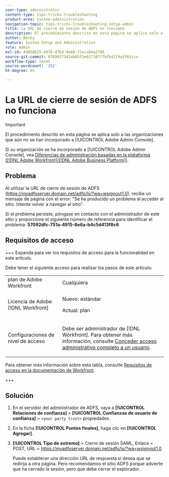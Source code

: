 ```yaml
---
user-type: administrator
content-type: tips-tricks-troubleshooting
product-area: system-administration
navigation-topic: tips-tricks-troubleshooting-setup-admin
title: La URL de cierre de sesión de ADFS no funciona
description: El procedimiento descrito en esta página se aplica solo a las organizaciones que aún no se han incorporado a Adobe Admin Console.
author: Becky
feature: System Setup and Administration
role: Admin
exl-id: 4d868625-e976-47b4-9e80-f1eca84a2768
source-git-commit: 8769637342ab65f1e627107f7bfb41f9a3f61cca
workflow-type: tm+mt
source-wordcount: '252'
ht-degree: 0%

---
```


# La URL de cierre de sesión de ADFS no funciona

<!-- Audited: 1/2024 -->

>[!IMPORTANT]
>
>El procedimiento descrito en esta página se aplica solo a las organizaciones que aún no se han incorporado a [!UICONTROL Adobe Admin Console].
>
>Si su organización se ha incorporado a [!UICONTROL Adobe Admin Console], vea [Diferencias de administración basadas en la plataforma ([!DNL Adobe Workfront]/[!DNL Adobe Business Platform])](../../administration-and-setup/get-started-wf-administration/actions-in-admin-console.md).

## Problema

Al utilizar la URL de cierre de sesión de ADFS (https://myadfsserver.domain.net/adfs/ls/?wa=wsignout1.0), recibe un mensaje de página con el error: &quot;Se ha producido un problema al acceder al sitio. Intente volver a navegar al sitio&quot;.

Si el problema persiste, póngase en contacto con el administrador de este sitio y proporcione el siguiente número de referencia para identificar el problema: **57092dfc-751a-4915-8e6a-b4c5d413f8c6**

## Requisitos de acceso

+++ Expanda para ver los requisitos de acceso para la funcionalidad en este artículo.

Debe tener el siguiente acceso para realizar los pasos de este artículo:

<table style="table-layout:auto"> 
 <col> 
 <col> 
 <tbody> 
  <tr> 
   <td role="rowheader">plan de Adobe Workfront</td> 
   <td>Cualquiera</td> 
  </tr> 
  <tr> 
   <td role="rowheader">Licencia de Adobe [!DNL Workfront]</td> 
   <td> 
   <p>Nuevo: estándar</p>
   <p>Actual: plan</p></td> 
  </tr> 
  <tr> 
   <td role="rowheader">Configuraciones de nivel de acceso</td> 
   <td> <p>Debe ser administrador de [!DNL Workfront]. Para obtener más información, consulte <a href="../../administration-and-setup/add-users/configure-and-grant-access/grant-a-user-full-administrative-access.md" class="MCXref xref">Conceder acceso administrativo completo a un usuario</a>.</p>  </td> 
  </tr> 
 </tbody> 
</table>

Para obtener más información sobre esta tabla, consulte [Requisitos de acceso en la documentación de Workfront](/help/quicksilver/administration-and-setup/add-users/access-levels-and-object-permissions/access-level-requirements-in-documentation.md).

+++

## Solución

1. En el servidor del administrador de ADFS, vaya a **[!UICONTROL Relaciones de confianza]** > **[!UICONTROL Confianzas de usuario de confianza]** > `<your party trust>` propiedades.

1. En la ficha **[!UICONTROL Puntos finales]**, haga clic en **[!UICONTROL Agregar]**.

1. **[!UICONTROL Tipo de extremo]** = Cierre de sesión SAML, Enlace = POST, URL = https://myadfsserver.domain.net/adfs/ls/?wa=wsignout1.0

   Puede establecer una dirección URL de respuesta si desea que se redirija a otra página. Pero recomendamos el sitio ADFS porque advierte que ha cerrado la sesión, pero que debe cerrar el explorador.
